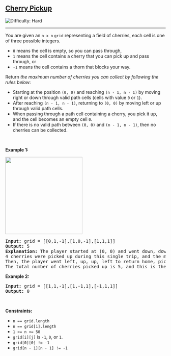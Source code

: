 <h2><a href="https://leetcode.com/problems/cherry-pickup">Cherry Pickup</a></h2> <img src='https://img.shields.io/badge/Difficulty-Hard-red' alt='Difficulty: Hard' /><hr><p>You are given an <code>n x n</code> <code>grid</code> representing a field of cherries, each cell is one of three possible integers.</p>

<ul>
	<li><code>0</code> means the cell is empty, so you can pass through,</li>
	<li><code>1</code> means the cell contains a cherry that you can pick up and pass through, or</li>
	<li><code>-1</code> means the cell contains a thorn that blocks your way.</li>
</ul>

<p>Return <em>the maximum number of cherries you can collect by following the rules below</em>:</p>

<ul>
	<li>Starting at the position <code>(0, 0)</code> and reaching <code>(n - 1, n - 1)</code> by moving right or down through valid path cells (cells with value <code>0</code> or <code>1</code>).</li>
	<li>After reaching <code>(n - 1, n - 1)</code>, returning to <code>(0, 0)</code> by moving left or up through valid path cells.</li>
	<li>When passing through a path cell containing a cherry, you pick it up, and the cell becomes an empty cell <code>0</code>.</li>
	<li>If there is no valid path between <code>(0, 0)</code> and <code>(n - 1, n - 1)</code>, then no cherries can be collected.</li>
</ul>

<p>&nbsp;</p>
<p><strong class="example">Example 1:</strong></p>
<img alt="" src="https://assets.leetcode.com/uploads/2020/12/14/grid.jpg" style="width: 242px; height: 242px;" />
<pre>
<strong>Input:</strong> grid = [[0,1,-1],[1,0,-1],[1,1,1]]
<strong>Output:</strong> 5
<strong>Explanation:</strong> The player started at (0, 0) and went down, down, right right to reach (2, 2).
4 cherries were picked up during this single trip, and the matrix becomes [[0,1,-1],[0,0,-1],[0,0,0]].
Then, the player went left, up, up, left to return home, picking up one more cherry.
The total number of cherries picked up is 5, and this is the maximum possible.
</pre>

<p><strong class="example">Example 2:</strong></p>

<pre>
<strong>Input:</strong> grid = [[1,1,-1],[1,-1,1],[-1,1,1]]
<strong>Output:</strong> 0
</pre>

<p>&nbsp;</p>
<p><strong>Constraints:</strong></p>

<ul>
	<li><code>n == grid.length</code></li>
	<li><code>n == grid[i].length</code></li>
	<li><code>1 &lt;= n &lt;= 50</code></li>
	<li><code>grid[i][j]</code> is <code>-1</code>, <code>0</code>, or <code>1</code>.</li>
	<li><code>grid[0][0] != -1</code></li>
	<li><code>grid[n - 1][n - 1] != -1</code></li>
</ul>
